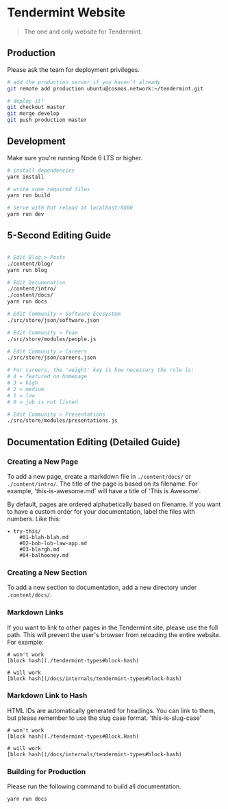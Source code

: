 # Tendermint Website

> The one and only website for Tendermint.

## Production

Please ask the team for deployment privileges.

``` bash
# add the production server if you haven't already
git remote add production ubuntu@cosmos.network:~/tendermint.git
```

``` bash
# deploy it!
git checkout master
git merge develop
git push production master
```

## Development

Make sure you're running Node 6 LTS or higher.

``` bash
# install dependencies
yarn install

# write some required files
yarn run build

# serve with hot reload at localhost:8800
yarn run dev
```

## 5-Second Editing Guide

``` bash

# Edit Blog > Posts
./content/blog/
yarn run blog

# Edit Documenation
./content/intro/
./content/docs/
yarn run docs

# Edit Community > Software Ecosystem
./src/store/json/software.json

# Edit Community > Team
./src/store/modules/people.js

# Edit Community > Careers
./src/store/json/careers.json

# For careers, the 'weight' key is how necessary the role is:
# 4 = featured on homepage
# 3 = high
# 2 = medium
# 1 = low
# 0 = job is not listed

# Edit Community > Presentations
./src/store/modules/presentations.js
```

## Documentation Editing (Detailed Guide)

### Creating a New Page
To add a new page, create a markdown file in `./content/docs/` or `./content/intro/`. The title of the page is based on its filename. For example, 'this-is-awesome.md' will have a title of 'This is Awesome'.

By default, pages are ordered alphabetically based on filename. If you want to have a custom order for your documentation, label the files with numbers. Like this:

    ▾ try-this/
        #01-blah-blah.md
        #02-bob-lob-law-app.md
        #03-blargh.md
        #04-balhooney.md

### Creating a New Section
To add a new section to documentation, add a new directory under `.content/docs/`.

### Markdown Links
If you want to link to other pages in the Tendermint site, please use the full path. This will prevent the user's browser from reloading the entire website. For example:

    # won't work
    [block hash](./tendermint-types#block-hash)

    # will work
    [block hash](/docs/internals/tendermint-types#block-hash)

### Markdown Link to Hash
HTML IDs are automatically generated for headings. You can link to them, but please remember to use the slug case format. 'this-is-slug-case'

    # won't work
    [block hash](./tendermint-types#Block.Hash)

    # will work
    [block hash](/docs/internals/tendermint-types#block-hash)

### Building for Production

Please run the following command to build all documentation.

    yarn run docs
